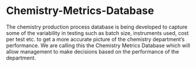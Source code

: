 # Chemistry-Metrics-Database
The chemistry production process database is being developed to capture some of the variability in testing such as batch size, instruments used, cost per test etc. to get a more accurate picture of the chemistry department’s performance. We are calling this the Chemistry Metrics Database which will allow management to make decisions based on the performance of the department. 
